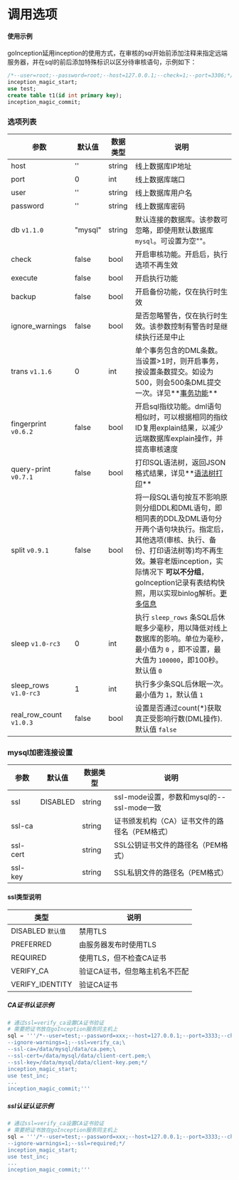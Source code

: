 # 调用选项

#### 使用示例

goInception延用inception的使用方式，在审核的sql开始前添加注释来指定远端服务器，并在sql的前后添加特殊标识以区分待审核语句，示例如下：

```sql
/*--user=root;--password=root;--host=127.0.0.1;--check=1;--port=3306;*/
inception_magic_start;
use test;
create table t1(id int primary key);
inception_magic_commit;
```

### 选项列表

参数  |  默认值  |  数据类型 | 说明
------------ | ------------- | ------------ | ------------
host   |  ''    |   string     |   线上数据库IP地址
port | 0 | int | 线上数据库端口
user | '' | string | 线上数据库用户名
password | '' | string | 线上数据库密码
db `v1.1.0` | "mysql" | string | 默认连接的数据库。该参数可忽略，即使用默认数据库`mysql`。可设置为空""。
check | false | bool | 开启审核功能。开启后，执行选项不再生效
execute | false | bool | 开启执行功能
backup | false | bool | 开启备份功能，仅在执行时生效
ignore_warnings | false | bool | 是否忽略警告，仅在执行时生效。该参数控制有警告时是继续执行还是中止
trans `v1.1.6` | 0 | int | 单个事务包含的DML条数。当设置>1时，则开启事务，按设置条数提交。如设为500，则会500条DML提交一次。详见**[事务功能](trans.html)**
fingerprint `v0.6.2` | false | bool | 开启sql指纹功能。dml语句相似时，可以根据相同的指纹ID复用explain结果，以减少远端数据库explain操作，并提高审核速度
query-print `v0.7.1` | false | bool | 打印SQL语法树，返回JSON格式结果，详见**[语法树打印](tree.html)**
split `v0.9.1` | false | bool | 将一段SQL语句按互不影响原则分组DDL和DML语句，即相同表的DDL及DML语句分开两个语句块执行。指定后，其他选项(审核、执行、备份、打印语法树等)均不再生效。兼容老版inception，实际情况下 **可以不分组**，goInception记录有表结构快照，用以实现binlog解析。[更多信息](https://github.com/hanchuanchuan/goInception/pull/42)
sleep `v1.0-rc3` | 0 | int | 执行 `sleep_rows` 条SQL后休眠多少毫秒，用以降低对线上数据库的影响。单位为毫秒，最小值为 `0` ，即不设置，最大值为 `100000`，即100秒。默认值 `0`
sleep_rows `v1.0-rc3` | 1 | int | 执行多少条SQL后休眠一次。最小值为 `1`，默认值 `1`
real_row_count `v1.0.3` | false | bool | 设置是否通过count(*)获取真正受影响行数(DML操作).默认值 `false`

### mysql加密连接设置

参数  |  默认值  |  数据类型 | 说明
------------ | ------------- | ------------ | ------------
ssl   |  DISABLED    |   string     |   ssl-mode设置，参数和mysql的--ssl-mode一致
ssl-ca |   | string | 证书颁发机构（CA）证书文件的路径名（PEM格式）
ssl-cert |   | string | SSL公钥证书文件的路径名（PEM格式）
ssl-key |   | string | SSL私钥文件的路径名（PEM格式）

#### ssl类型说明
类型  |  说明
------------ | -------------
DISABLED `默认值` 		|	禁用TLS
PREFERRED 		|	由服务器发布时使用TLS
REQUIRED		|	使用TLS，但不检查CA证书
VERIFY_CA		|	验证CA证书，但忽略主机名不匹配
VERIFY_IDENTITY	| 	验证CA证书

##### CA证书认证示例

```python
# 通过ssl=verify_ca设置CA证书验证
# 需要把证书放在goInception服务同主机上
sql = '''/*--user=test;--password=xxx;--host=127.0.0.1;--port=3333;--check=1;\
--ignore-warnings=1;--ssl=verify_ca;\
--ssl-ca=/data/mysql/data/ca.pem;\
--ssl-cert=/data/mysql/data/client-cert.pem;\
--ssl-key=/data/mysql/data/client-key.pem;*/
inception_magic_start;
use test_inc;
...
inception_magic_commit;'''
```

##### ssl认证认证示例

```python
# 通过ssl=verify_ca设置CA证书验证
# 需要把证书放在goInception服务同主机上
sql = '''/*--user=test;--password=xxx;--host=127.0.0.1;--port=3333;--check=1;\
--ignore-warnings=1;--ssl=required;*/
inception_magic_start;
use test_inc;
...
inception_magic_commit;'''
```
